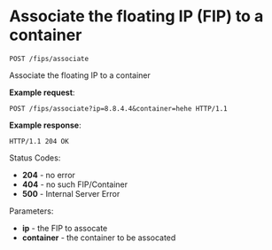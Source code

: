 # Associate the floating IP (FIP) to a container

`POST /fips/associate`

Associate the floating IP to a container

**Example request**:

```
POST /fips/associate?ip=8.8.4.4&container=hehe HTTP/1.1

```

**Example response**:

    HTTP/1.1 204 OK

Status Codes:

- **204** - no error
- **404** - no such FIP/Container
- **500** - Internal Server Error

Parameters:

- **ip** - the FIP to assocate
- **container** - the container to be assocated
